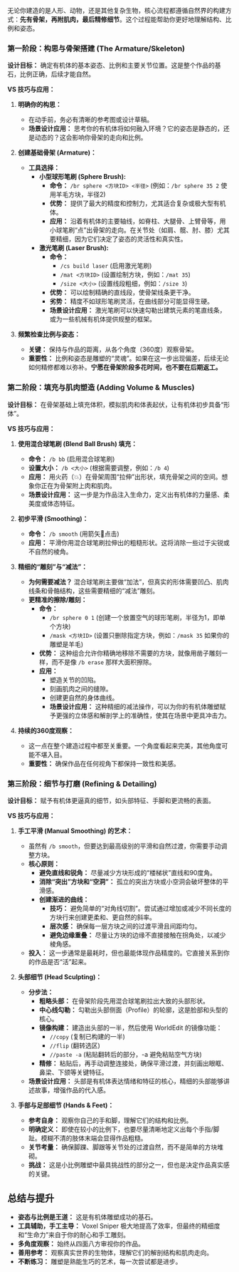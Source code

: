
无论你建造的是人形、动物，还是其他复杂生物，核心流程都遵循自然界的构建方式：**先有骨架，再附肌肉，最后精修细节**。这个过程能帮助你更好地理解结构、比例和姿态。

### 第一阶段：构思与骨架搭建 (The Armature/Skeleton)

**设计目标：** 确定有机体的基本姿态、比例和主要关节位置。这是整个作品的基石，比例正确，后续才能自然。

**VS 技巧与应用：**

1.  **明确你的构思：**
    *   在动手前，务必有清晰的参考图或设计草稿。
    *   **场景设计应用：** 思考你的有机体将如何融入环境？它的姿态是静态的，还是动态的？这会影响你骨架的走向和比例。
2.  **创建基础骨架 (Armature)：**
    *   **工具选择：**
        *   **小型球形笔刷 (Sphere Brush):**
            *   **命令：** `/br sphere <方块ID> <半径>` (例如：`/br sphere 35 2` 使用羊毛方块，半径2)
            *   **优势：** 提供了最大的精度和控制力，尤其适合复杂或极大型有机体。
            *   **应用：** 沿着有机体的主要轴线，如脊柱、大腿骨、上臂骨等，用小球笔刷“点”出骨架的走向。在关节处（如肩、髋、肘、膝）尤其要精细，因为它们决定了姿态的灵活性和真实性。
        *   **激光笔刷 (Laser Brush):**
            *   **命令：**
                *   `/cs build laser` (启用激光笔刷)
                *   `/mat <方块ID>` (设置绘制方块，例如：`/mat 35`)
                *   `/size <大小>` (设置线段粗细，例如：`/size 3`)
            *   **优势：** 可以绘制精确的直线段，使骨架线条更干净。
            *   **劣势：** 精度不如球形笔刷灵活，在曲线部分可能显得生硬。
            *   **场景设计应用：** 激光笔刷可以快速勾勒出建筑元素的笔直线条，或为一些机械有机体提供规整的框架。

3.  **频繁检查比例与姿态：**
    *   **关键：** 保持与作品的距离，从各个角度（360度）观察骨架。
    *   **重要性：** 比例和姿态是雕塑的“灵魂”。如果在这一步出现偏差，后续无论如何精修都难以弥补。**宁愿在骨架阶段多花时间，也不要在后期返工。**

### 第二阶段：填充与肌肉塑造 (Adding Volume & Muscles)

**设计目标：** 在骨架基础上填充体积，模拟肌肉和体表起伏，让有机体初步具备“形体”。

**VS 技巧与应用：**

1.  **使用混合球笔刷 (Blend Ball Brush) 填充：**
    *   **命令：** `/b bb` (启用混合球笔刷)
    *   **设置大小：** `/b <大小>` (根据需要调整，例如：`/b 4`)
    *   **应用：** 用火药（💥）在骨架周围“拉伸”出形状，填充骨架之间的空间。想象你正在为骨架附上肉和肌肉。
    *   **场景设计应用：** 这一步是为作品注入生命力，定义出有机体的力量感、柔美度或体态特征。

2.  **初步平滑 (Smoothing)：**
    *   **命令：** `/b smooth` (用箭矢🏹点击)
    *   **应用：** 平滑你用混合球笔刷拉伸出的粗糙形状。这将消除一些过于尖锐或不自然的棱角。

3.  **精细的“雕刻”与“减法”：**
    *   **为何需要减法？** 混合球笔刷主要做“加法”，但真实的形体需要凹凸、肌肉线条和骨骼结构，这些需要精细的“减法”雕刻。
    *   **更精准的擦除/雕刻：**
        *   **命令：**
            *   `/br sphere 0 1` (创建一个放置空气的球形笔刷，半径为1，即单个方块)
            *   `/mask <方块ID>` (设置只删除指定方块，例如：`/mask 35` 如果你的雕塑是羊毛)
        *   **优势：** 这种组合允许你精确地移除不需要的方块，就像用凿子雕刻一样，而不是像 `/b erase` 那样大面积擦除。
        *   **应用：**
            *   塑造关节的凹陷。
            *   刻画肌肉之间的缝隙。
            *   创建更自然的身体曲线。
            *   **场景设计应用：** 这种精细的减法操作，可以为你的有机体雕塑赋予更强的立体感和解剖学上的准确性，使其在场景中更具冲击力。

4.  **持续的360度观察：**
    *   这一点在整个建造过程中都至关重要。一个角度看起来完美，其他角度可能不堪入目。
    *   **重要性：** 确保作品在任何视角下都保持一致性和美感。

### 第三阶段：细节与打磨 (Refining & Detailing)

**设计目标：** 赋予有机体更逼真的细节，如头部特征、手脚和更流畅的表面。

**VS 技巧与应用：**

1.  **手工平滑 (Manual Smoothing) 的艺术：**
    *   虽然有 `/b smooth`，但要达到最高级别的平滑和自然过渡，你需要手动调整方块。
    *   **核心原则：**
        *   **避免直线和锐角：** 尽量减少方块形成的“楼梯状”直线和90度角。
        *   **消除“突出”方块和“空洞”：** 孤立的突出方块或小空洞会破坏整体的平滑感。
        *   **创建渐进的曲线：**
            *   **技巧：** 避免简单的“对角线切割”。尝试通过增加或减少不同长度的方块行来创建更柔和、更自然的斜率。
            *   **层次感：** 确保每一层方块之间的过渡平滑且间距均匀。
            *   **避免边缘重叠：** 尽量让方块的边缘不直接接触在拐角处，以减少棱角感。
    *   **投入：** 这一步通常是最耗时，但也最能体现作品精度的。它直接关系到你的作品是否“活”起来。

2.  **头部细节 (Head Sculpting)：**
    *   **分步法：**
        *   **粗略头部：** 在骨架阶段先用混合球笔刷拉出大致的头部形状。
        *   **中心线勾勒：** 勾勒出头部侧面（Profile）的轮廓，这是脸部和头型的核心。
        *   **镜像构建：** 建造出头部的一半，然后使用 WorldEdit 的镜像功能：
            *   `//copy` (复制已构建的一半)
            *   `//flip` (翻转选区)
            *   `//paste -a` (粘贴翻转后的部分，-a 避免粘贴空气方块)
        *   **精修：** 粘贴后，再手动调整连接处，确保平滑过渡，并刻画出眼眶、鼻梁、下颌等关键特征。
    *   **场景设计应用：** 头部是有机体表达情绪和特征的核心，精细的头部能够讲述故事，增强作品的代入感。

3.  **手部与足部细节 (Hands & Feet)：**
    *   **参考自身：** 观察你自己的手和脚，理解它们的结构和比例。
    *   **明确定义：** 即使在较小的比例下，也要尽量清晰地定义出每个手指/脚趾。模糊不清的肢体末端会显得作品粗糙。
    *   **关节考量：** 确保脚踝、脚跟等关节处的过渡自然，而不是简单的方块堆砌。
    *   **挑战：** 这是小比例雕塑中最具挑战性的部分之一，但也是决定作品真实感的关键。

## 总结与提升

*   **姿态与比例是王道：** 这是有机体雕塑成功的基石。
*   **工具辅助，手工主导：** Voxel Sniper 极大地提高了效率，但最终的精细度和“生命力”来自于你的耐心和手工雕刻。
*   **多角度观察：** 始终从四面八方审视你的作品。
*   **善用参考：** 观察真实世界的生物体，理解它们的解剖结构和肌肉走向。
*   **不断练习：** 雕塑是熟能生巧的艺术，每一次尝试都是进步。